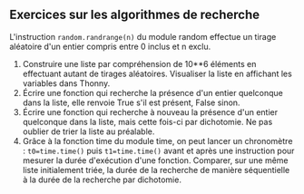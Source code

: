 ## Exercices sur les algorithmes de recherche

L'instruction `random.randrange(n)` du module random effectue un tirage aléatoire d'un entier compris entre 0 inclus et n exclu.

1. Construire une liste par compréhension de 10**6 éléments en effectuant autant de tirages aléatoires. Visualiser la liste en affichant les variables dans Thonny.
2. Écrire une fonction qui recherche la présence d'un entier quelconque dans la liste, elle renvoie True s'il est présent, False sinon.
3. Écrire une fonction qui recherche à nouveau la présence d'un entier quelconque dans la liste, mais cette fois-ci par dichotomie. Ne pas oublier de trier la liste au préalable.
4. Grâce à la fonction time du module time, on peut lancer un chronomètre : `t0=time.time()` puis `t1=time.time()` avant et après une instruction pour mesurer la durée d'exécution d'une fonction. Comparer, sur une même liste initialement triée, la durée de la recherche de manière séquentielle à la durée de la recherche par dichotomie.

